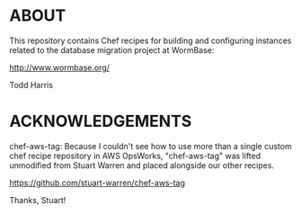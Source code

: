 ABOUT
================

This repository contains Chef recipes for building and 
configuring instances related to the database migration project
at WormBase:

   http://www.wormbase.org/
  
Todd Harris


ACKNOWLEDGEMENTS
==================

chef-aws-tag:
Because I couldn't see how to use more than a single custom chef recipe 
repository in AWS OpsWorks, "chef-aws-tag" was lifted unmodified
from Stuart Warren and placed alongside our other recipes.

   https://github.com/stuart-warren/chef-aws-tag

Thanks, Stuart!

